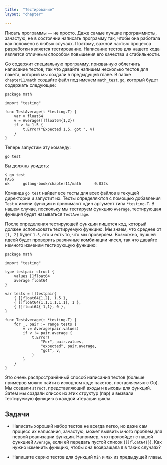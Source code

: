 ```yaml
---
title:  "Тестирование"
layout: "chapter"

---
```


Писать программы — не просто. Даже самые лучшие программисты, зачастую, не в состоянии написать программу так, чтобы она работала как положено в любых случаях. Поэтому, важной частью процесса разработки является тестирование. Написание тестов для нашего кода является отличным способом повышения его качества и стабильности.

Go содержит специальную программу, призванную облегчить написание тестов, так что давайте напишем несколько тестов для пакета, который мы создали в предыдущей главе. В папке `chapter11/math` создайте файл под именем `math_test.go`, который будет содержать следующее:

    package math

    import "testing"

    func TestAverage(t *testing.T) {
        var v float64
        v = Average([]float64{1,2})
        if v != 1.5 {
            t.Error("Expected 1.5, got ", v)
        }
    }

Теперь запустим эту команду:

    go test

Вы должны увидеть:

    $ go test
    PASS
    ok      golang-book/chapter11/math      0.032s

Команда `go test` найдет все тесты для всех файлов в текущей директории и запустит их. Тесты определяются с помощью добавления `Test` к имени функции и принимают один аргумент типа `*testing.T`. В нашем случае, поскольку мы тестируем функцию `Average`, тестирующая функция будет называться `TestAverage`.

После определения тестирующей функции пишется код, который должен использовать тестируемую функцию. Мы знаем, что среднее от `[1, 2]` будет `1.5`, это и есть то, что мы проверяем. Возможно, лучшей идеей будет проверить различные комбинации чисел, так что давайте немного изменим тестирующую функцию:

    package math

    import "testing"

    type testpair struct {
        values []float64
        average float64
    }

    var tests = []testpair{
        { []float64{1,2}, 1.5 },
        { []float64{1,1,1,1,1,1}, 1 },
        { []float64{-1,1}, 0 },
    }

    func TestAverage(t *testing.T) {
        for _, pair := range tests {
            v := Average(pair.values)
            if v != pair.average {
                t.Error(
                    "For", pair.values, 
                    "expected", pair.average,
                    "got", v,
                )
            }
        }
    }

Это очень распространённый способ написания тестов (больше примеров можно найти в исходном коде пакетов, поставляемых с Go). Мы создали `struct`, представляющий входы и выходы для функций. Затем мы создали список из этих структур (пар) и вызвали тестируемую функцию в каждой итерации цикла.

## Задачи

- Написать хороший набор тестов не всегда легко, но даже сам процесс их написания, зачастую, может выявить много проблем для первой реализации функции. Например, что произойдет с нашей функцией `Average`, если ей передать пустой список (`[]float64{}`). Как нужно изменить функцию, чтобы она возвращала `0` в таких случаях?

- Напишите серию тестов для функций `Min` и `Max` из предыдущей главы.
